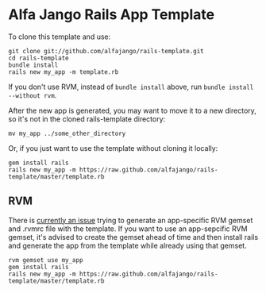 # Alfa Jango Rails App Template

To clone this template and use:

```
git clone git://github.com/alfajango/rails-template.git
cd rails-template
bundle install
rails new my_app -m template.rb
```

If you don't use RVM, instead of `bundle install` above, run
`bundle install --without rvm`.

After the new app is generated, you may want to move it to a new
directory, so it's not in the cloned rails-template directory:

```
mv my_app ../some_other_directory
```

Or, if you just want to use the template without cloning it locally:

```
gem install rails
rails new my_app -m https://raw.github.com/alfajango/rails-template/master/template.rb
```

## RVM

There is [currently an issue](https://github.com/RailsApps/rails_apps_composer/issues/170)
trying to generate an app-specific RVM gemset and .rvmrc file
with the template. If you want to use an app-sepcific RVM gemset,
it's advised to create the gemset ahead of time and then install rails
and generate the app from the template while already using that gemset.

```
rvm gemset use my_app
gem install rails
rails new my_app -m https://raw.github.com/alfajango/rails-template/master/template.rb
```

